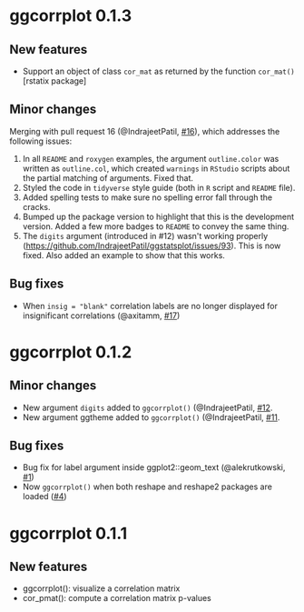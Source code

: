 # ggcorrplot 0.1.3
  
## New features
   
- Support an object of class `cor_mat` as returned by the function `cor_mat()` [rstatix package]

## Minor changes
   
Merging with pull request 16 (@IndrajeetPatil, [#16](https://github.com/kassambara/ggcorrplot/pull/16)), which addresses the following issues: 

1. In all `README` and `roxygen` examples, the argument `outline.color` was written as `outline.col`, which created `warnings` in `RStudio` scripts about the partial matching of arguments. Fixed that.
2. Styled the code in `tidyverse` style guide (both in `R` script and `README` file).
3. Added spelling tests to make sure no spelling error fall through the cracks.
4. Bumped up the package version to highlight that this is the development version. Added a few more badges to `README` to convey the same thing. 
5. The `digits` argument (introduced in #12) wasn't working properly (https://github.com/IndrajeetPatil/ggstatsplot/issues/93).  This is now fixed. Also added an example to show that this works.


## Bug fixes
   
- When `insig = "blank"` correlation labels are no longer displayed for insignificant correlations (@axitamm, [#17](https://github.com/kassambara/ggcorrplot/pull/17))

# ggcorrplot 0.1.2
   
   
## Minor changes
   
- New argument `digits` added to `ggcorrplot()` (@IndrajeetPatil, [#12](https://github.com/kassambara/ggcorrplot/pull/12).
- New argument ggtheme added to `ggcorrplot()` (@IndrajeetPatil, [#11](https://github.com/kassambara/ggcorrplot/pull/11).
   
## Bug fixes
   
- Bug fix for label argument inside ggplot2::geom_text (@alekrutkowski, [#1](https://github.com/kassambara/ggcorrplot/pull/1))
- Now `ggcorrplot()` when both reshape and reshape2 packages are loaded ([#4](https://github.com/kassambara/ggcorrplot/issues/4)) 


# ggcorrplot 0.1.1


## New features
   
- ggcorrplot(): visualize a correlation matrix
- cor_pmat(): compute a correlation matrix p-values
